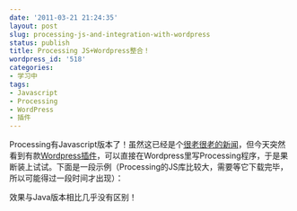 ```yaml
---
date: '2011-03-21 21:24:35'
layout: post
slug: processing-js-and-integration-with-wordpress
status: publish
title: Processing JS+Wordpress整合！
wordpress_id: '518'
categories:
- 学习中
tags:
- Javascript
- Processing
- WordPress
- 插件
---
```


Processing有Javascript版本了！虽然这已经是个[很老很老的新闻](http://processingjs.org/)，但今天突然看到有款[Wordpress插件](http://www.keyvan.net/code/processing-js/)，可以直接在Wordpress里写Processing程序，于是果断装上试试。下面是一段示例（Processing的JS库比较大，需要等它下载完毕，所以可能得过一段时间才出现）：

<div style="text-align: center;">
<script type='text/javascript' src='http://yixuan.cos.name/cn/wp-content/plugins/processingjs/js/processing.min.js?ver=3.4.2'></script>
<script type='text/javascript' src='http://yixuan.cos.name/cn/wp-content/plugins/processingjs/js/init.js?ver=3.4.2'></script>
<script type="application/processing">
//Info: http://processingjs.org/reference
float x=60,y=240,z=-120;
float x2=61,y2=240,z2=-120;
int sigma=120,rho=336,beta=32;
float vx=sigma*(y-x),vy=x*(rho-z)-y,vz=x*y-beta*z;
float vx2=vx,vy2=vy,vz2=vz;
float deltat=0.0005;

void setup() {
  size(500, 500);
  background(0);
}
void draw() {
  frameRate(60);
  dot1();
  dot2();
}
void dot1()
{
  smooth();
  stroke(0,0);
  fill(255,0,0,100);
  ellipse(x+250,y+220,5,5);
  x+=vx*deltat;
  y+=vy*deltat;
  z+=vz*deltat;
  vx=sigma*(y-x);
  vy=x*(rho-z)-y;
  vz=x*y-beta*z;
}
void dot2()
{
  smooth();
  stroke(0,0);
  fill(0,0,255,100);
  ellipse(x2+250,y2+220,5,5);
  x2+=vx2*deltat;
  y2+=vy2*deltat;
  z2+=vz2*deltat;
  vx2=sigma*(y2-x2);
  vy2=x2*(rho-z2)-y2;
  vz2=x2*y2-beta*z2;
}
</script>
</div>

效果与Java版本相比几乎没有区别！
